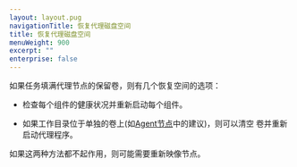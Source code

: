 ```yaml
---
layout: layout.pug
navigationTitle: 恢复代理磁盘空间
title: 恢复代理磁盘空间
menuWeight: 900
excerpt: ""
enterprise: false
---
```

<!-- This source repo for this topic is https://github.com/dcos/dcos-docs -->

如果任务填满代理节点的保留卷，则有几个恢复空间的选项：

- 检查每个组件的健康状况并重新启动每个组件。

- 如果工作目录位于单独的卷上(如[Agent节点](/1.10/installing/oss/custom/system-requirements/#agent-nodes)中的建议)，则可以清空 卷并重新启动代理程序。

如果这两种方法都不起作用，则可能需要重新映像节点。
